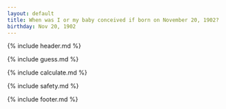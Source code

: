 ```yaml
---
layout: default
title: When was I or my baby conceived if born on November 20, 1902?
birthday: Nov 20, 1902
---
```


{% include header.md %}

{% include guess.md %}

{% include calculate.md %}

{% include safety.md %}

{% include footer.md %}



